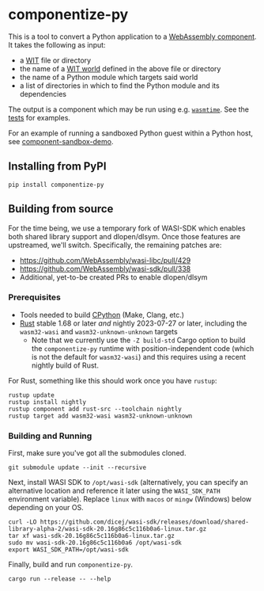 # componentize-py

This is a tool to convert a Python application to a [WebAssembly
component](https://github.com/WebAssembly/component-model).  It takes the
following as input:

- a [WIT](https://github.com/WebAssembly/component-model/blob/main/design/mvp/WIT.md) file or directory
- the name of a [WIT world](https://github.com/WebAssembly/component-model/blob/main/design/mvp/WIT.md#wit-worlds) defined in the above file or directory
- the name of a Python module which targets said world
- a list of directories in which to find the Python module and its dependencies

The output is a component which may be run using
e.g. [`wasmtime`](https://github.com/bytecodealliance/wasmtime).  See the
[tests](https://github.com/dicej/componentize-py/tree/main/src/test) for examples.

For an example of running a sandboxed Python guest within a Python host, see
[component-sandbox-demo](https://github.com/dicej/component-sandbox-demo).

## Installing from PyPI

```shell
pip install componentize-py
```

## Building from source

For the time being, we use a temporary fork of WASI-SDK which enables both
shared library support and dlopen/dlsym.  Once those features are upstreamed,
we'll switch.  Specifically, the remaining patches are:

- https://github.com/WebAssembly/wasi-libc/pull/429
- https://github.com/WebAssembly/wasi-sdk/pull/338
- Additional, yet-to-be created PRs to enable dlopen/dlsym

### Prerequisites

- Tools needed to build [CPython](https://github.com/python/cpython) (Make, Clang, etc.)
- [Rust](https://rustup.rs/) stable 1.68 or later *and* nightly 2023-07-27 or later, including the `wasm32-wasi` and `wasm32-unknown-unknown` targets
  - Note that we currently use the `-Z build-std` Cargo option to build the `componentize-py` runtime with position-independent code (which is not the default for `wasm32-wasi`) and this requires using a recent nightly build of Rust.
  
For Rust, something like this should work once you have `rustup`:

```shell
rustup update
rustup install nightly
rustup component add rust-src --toolchain nightly
rustup target add wasm32-wasi wasm32-unknown-unknown
```

### Building and Running

First, make sure you've got all the submodules cloned.

```shell
git submodule update --init --recursive
```

Next, install WASI SDK to `/opt/wasi-sdk` (alternatively, you can specify an
alternative location and reference it later using the `WASI_SDK_PATH`
environment variable).  Replace `linux` with `macos` or `mingw` (Windows) below
depending on your OS.

```shell
curl -LO https://github.com/dicej/wasi-sdk/releases/download/shared-library-alpha-2/wasi-sdk-20.16g86c5c116b0a6-linux.tar.gz
tar xf wasi-sdk-20.16g86c5c116b0a6-linux.tar.gz
sudo mv wasi-sdk-20.16g86c5c116b0a6 /opt/wasi-sdk
export WASI_SDK_PATH=/opt/wasi-sdk
```

Finally, build and run `componentize-py`.

```shell
cargo run --release -- --help
```
